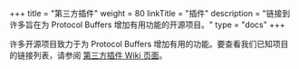 +++
title = "第三方插件"
weight = 80
linkTitle = "插件"
description = "链接到许多旨在为 Protocol Buffers 增加有用功能的开源项目。"
type = "docs"
+++

许多开源项目致力于为 Protocol Buffers 增加有用的功能。要查看我们已知项目的链接列表，请参阅
[第三方插件 Wiki 页面](https://github.com/protocolbuffers/protobuf/blob/master/docs/third_party.md)。
